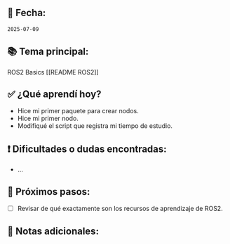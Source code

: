 ## 📅 Fecha:
`2025-07-09`

## 📚 Tema principal:
ROS2 Basics [[README ROS2]]

## ✅ ¿Qué aprendí hoy?
- Hice mi primer paquete para crear nodos.
- Hice mi primer nodo.
- Modifiqué el script que registra mi tiempo de estudio.

## ❗ Dificultades o dudas encontradas:
- ...

## 🎯 Próximos pasos:
- [ ] Revisar de qué exactamente son los recursos de aprendizaje de ROS2.

## 💬 Notas adicionales:
